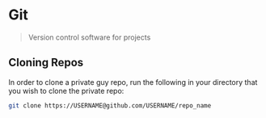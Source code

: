 # Git

> Version control software for projects

## Cloning Repos

In order to clone a private guy repo, run the following in your directory that you wish to clone the private repo:

```bash
git clone https://USERNAME@github.com/USERNAME/repo_name
```